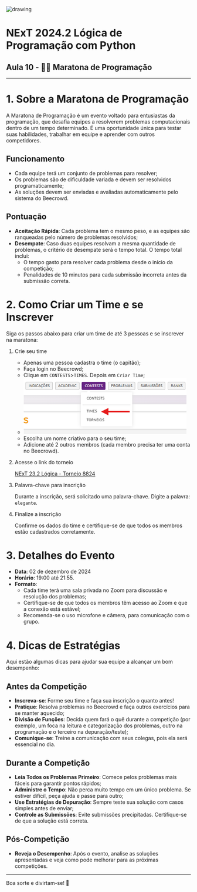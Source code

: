 <img src="https://www.cesar.school/wp-content/uploads/2019/09/marca_cesar_school.png" alt="drawing" width="200"/>

# NExT 2024.2 **Lógica de Programação** com Python
## Aula 10 - 🏃‍➡️ Maratona de Programação

------------------

# 1. Sobre a Maratona de Programação

A Maratona de Programação é um evento voltado para entusiastas da programação, que desafia equipes a resolverem problemas computacionais dentro de um tempo determinado. É uma oportunidade única para testar suas habilidades, trabalhar em equipe e aprender com outros competidores.

## Funcionamento

* Cada equipe terá um conjunto de problemas para resolver;
* Os problemas são de dificuldade variada e devem ser resolvidos programaticamente;
* As soluções devem ser enviadas e avaliadas automaticamente pelo sistema do Beecrowd.

## Pontuação

* **Aceitação Rápida**: Cada problema tem o mesmo peso, e as equipes são ranqueadas pelo número de problemas resolvidos;
* **Desempate**: Caso duas equipes resolvam a mesma quantidade de problemas, o critério de desempate será o tempo total. O tempo total inclui:
    * O tempo gasto para resolver cada problema desde o início da competição;
    * Penalidades de 10 minutos para cada submissão incorreta antes da submissão correta.

# 2. Como Criar um Time e se Inscrever

Siga os passos abaixo para criar um time de até 3 pessoas e se inscrever na maratona:

1. Crie seu time

    * Apenas uma pessoa cadastra o time (o capitão);
    * Faça login no Beecrowd;
    * Clique em `CONTESTS`>`TIMES`. Depois em `Criar Time`;
    * ![Times](teams.png)
    * Escolha um nome criativo para o seu time;
    * Adicione até 2 outros membros (cada membro precisa ter uma conta no Beecrowd).

2. Acesse o link do torneio

    [NExT 23.2 Lógica - Torneio 8824](https://judge.beecrowd.com/pt/tournaments/rank/8824)


3. Palavra-chave para inscrição

    Durante a inscrição, será solicitado uma palavra-chave. Digite a palavra:
`elegante`.

4. Finalize a inscrição

    Confirme os dados do time e certifique-se de que todos os membros estão cadastrados corretamente.

# 3. Detalhes do Evento

* **Data**: 02 de dezembro de 2024
* **Horário**: 19:00 até 21:55.
* **Formato**:
    * Cada time terá uma sala privada no Zoom para discussão e resolução dos problemas;
    * Certifique-se de que todos os membros têm acesso ao Zoom e que a conexão está estável;
    * Recomenda-se o uso microfone e câmera, para comunicação com o grupo.

# 4. Dicas de Estratégias

Aqui estão algumas dicas para ajudar sua equipe a alcançar um bom desempenho:

## Antes da Competição

* **Inscreva-se**: Forme seu time e faça sua inscrição o quanto antes!
* **Pratique**: Resolva problemas no Beecrowd e faça outros exercícios para se manter aquecido;
* **Divisão de Funções**: Decida quem fará o quê durante a competição (por exemplo, um foca na leitura e categorização dos problemas, outro na programação e o terceiro na depuração/teste);
* **Comunique-se**: Treine a comunicação com seus colegas, pois ela será essencial no dia.

## Durante a Competição

* **Leia Todos os Problemas Primeiro**: Comece pelos problemas mais fáceis para garantir pontos rápidos;
* **Administre o Tempo**: Não perca muito tempo em um único problema. Se estiver difícil, peça ajuda e passe para outro;
* **Use Estratégias de Depuração**: Sempre teste sua solução com casos simples antes de enviar;
* **Controle as Submissões**: Evite submissões precipitadas. Certifique-se de que a solução está correta.

## Pós-Competição

* **Reveja o Desempenho**: Após o evento, analise as soluções apresentadas e veja como pode melhorar para as próximas competições.

------------------

Boa sorte e divirtam-se! 🚀
